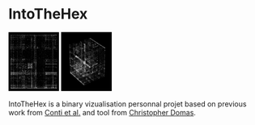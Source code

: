 # IntoTheHex

<p float="left">
  <img src="resources/img/firefox_x86_2d.png" width="100" />
  <img src="resources/img/firefox_x86.png" width="100" /> 
</p>

IntoTheHex is a binary vizualisation personnal projet based on previous work from [Conti et al.](https://link.springer.com/chapter/10.1007/978-3-540-85933-8_1) and tool from [Christopher Domas](https://sites.google.com/site/xxcantorxdustxx/).

